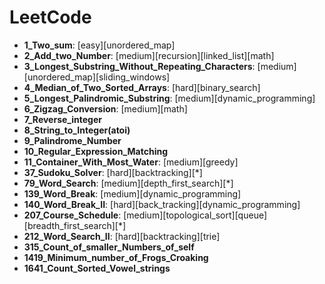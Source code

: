 # LeetCode



+ **1_Two_sum**: [easy][unordered_map]
+ **2_Add_two_Number**: [medium][recursion][linked_list][math]
+ **3_Longest_Substring_Without_Repeating_Characters**: [medium][unordered_map][sliding_windows]
+ **4_Median_of_Two_Sorted_Arrays**: [hard][binary_search]
+ **5_Longest_Palindromic_Substring**: [medium][dynamic_programming]
+ **6_Zigzag_Conversion**: [medium][math]
+ **7_Reverse_integer** 
+ **8_String_to_Integer(atoi)**
+ **9_Palindrome_Number**
+ **10_Regular_Expression_Matching**
+ **11_Container_With_Most_Water**: [medium][greedy]
+ **37_Sudoku_Solver**: [hard][backtracking][*]
+ **79_Word_Search**: [medium][depth_first_search][*]
+ **139_Word_Break**: [medium][dynamic_programming]
+ **140_Word_Break_II**: [hard][back_tracking][dynamic_programming]
+ **207_Course_Schedule**: [medium][topological_sort][queue][breadth_first_search][*]
+ **212_Word_Search_II**: [hard][backtracking][trie]
+ **315_Count_of_smaller_Numbers_of_self**
+ **1419_Minimum_number_of_Frogs_Croaking**
+ **1641_Count_Sorted_Vowel_strings**